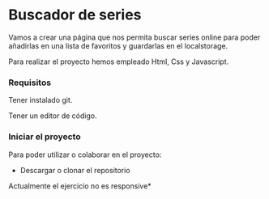 # Buscador de series

Vamos a crear una página que nos permita buscar series online para poder añadirlas en una lista de favoritos y guardarlas en el localstorage.

Para realizar el proyecto hemos empleado Html, Css y Javascript.

### Requisitos

Tener instalado git.

Tener un editor de código.

### Iniciar el proyecto

Para poder utilizar o colaborar en el proyecto:

 - Descargar o clonar el repositorio
 

Actualmente el ejercicio no es responsive*
